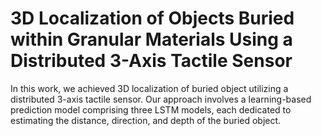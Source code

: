 # 3D Localization of Objects Buried within Granular Materials Using a Distributed 3-Axis Tactile Sensor
In this work, we achieved 3D localization of buried object utilizing a distributed 3-axis tactile sensor. Our approach involves a learning-based prediction model comprising three LSTM models, each dedicated to estimating the distance, direction, and depth of the buried object.
